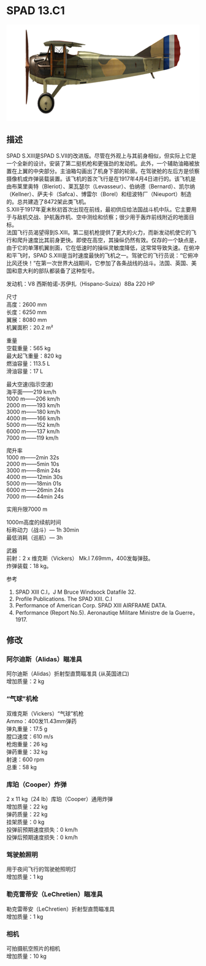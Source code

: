 # SPAD 13.C1  
  
![spad13](../images/spad13.png)  
  
## 描述  
  
SPAD S.XIII是SPAD S.VII的改进版。尽管在外观上与其前身相似，但实际上它是一个全新的设计。安装了第二挺机枪和更强劲的发动机。此外，一个辅助油箱被放置在上翼的中央部分。主油箱勾画出了机身下部的轮廓。在驾驶舱的左后方是侦察摄像机或炸弹装载装置。该飞机的首次飞行是在1917年4月4日进行的。该飞机是由布莱里奥特（Bleriot）、莱瓦瑟尔（Levasseur）、伯纳德（Bernard）、凯尔纳（Kellner）、萨夫卡（Safca）、博雷尔（Borel）和纽波特厂（Nieuport）制造的。总共建造了8472架此类飞机。  
S.XIII于1917年夏末秋初首次出现在前线，最初供应给法国战斗机中队。它主要用于与敌机交战、护航轰炸机、空中测绘和侦察；很少用于轰炸前线附近的地面目标。  
法国飞行员渴望得到S.XIII。第二挺机枪提供了更大的火力，而新发动机使它的飞行和爬升速度比其前身更快。即使在高空，其操纵仍然有效。仅存的一个缺点是，由于它的单薄机翼剖面，它在低速时的操纵灵敏度降低，这常常导致失速。在俯冲和平飞时，SPAD S.XIII是当时速度最快的飞机之一。驾驶它的飞行员说：“它俯冲比风还快！“在第一次世界大战期间，它参加了各条战线的战斗。法国、英国、美国和意大利的部队都装备了这种型号。  
  
  
发动机：V8 西斯帕诺-苏伊扎（Hispano-Suiza）8Ba 220 HP  
  
尺寸  
高度：2600 mm  
长度：6250 mm  
翼展：8080 mm  
机翼面积：20.2 m²  
  
重量  
空载重量：565 kg  
最大起飞重量：820 kg  
燃油容量：113.5 L  
滑油容量：17 L  
  
最大空速(指示空速)  
海平面——219 km/h  
1000 m——206 km/h  
2000 m——193 km/h  
3000 m——180 km/h  
4000 m——166 km/h  
5000 m——152 km/h  
6000 m——137 km/h  
7000 m——119 km/h  
  
爬升率  
1000 m——2min 32s  
2000 m——5min 10s  
3000 m——8min 24s  
4000 m——12min 30s  
5000 m——18min 01s  
6000 m——26min 24s  
7000 m——44min 24s  
  
实用升限7000 m  
  
1000m高度的续航时间  
标称动力（战斗）— 1h 30min  
最低消耗（巡航）— 3h  
  
武器  
前射：2 х 维克斯（Vickers） Mk.I 7.69mm，400发每弹鼓。  
炸弹装载：18 kg。  
  
参考  
1) SPAD XIII C.I，J M Bruce Windsock Datafile 32.  
2) Profile Publications. The SPAD XIII. C.I  
3) Performance of American Corp. SPAD XIII AIRFRAME DATA.  
4) Performance (Report No.5). Aeronautiqe Militare Ministre de la Guerre，1917.  
  
## 修改  
  
  
### 阿尔迪斯（Alidas）瞄准具  
  
阿尔迪斯（Alidas）折射型直筒瞄准具 (从英国进口)  
增加质量：2 kg  
  
  
### “气球”机枪  
  
双维克斯（Vickers）“气球”机枪  
Ammo：400发11.43mm弹药  
弹丸重量：17.5 g  
膛口速度：610 m/s  
枪炮重量：26 kg  
弹药重量：32 kg  
射速：600 rpm  
总重：58 kg  
  
  
### 库珀（Cooper）炸弹  
  
2 x 11 kg（24 lb）库珀（Cooper）通用炸弹  
增加质量：22 kg  
弹药质量：22 kg  
挂架质量：0 kg  
投弹前预期速度损失：0 km/h  
投弹后预期速度损失：0 km/h  
  
### 驾驶舱照明  
  
用于夜间飞行的驾驶舱照明灯  
增加质量：1 kg  
  
  
### 勒克雷蒂安（LeChretien）瞄准具  
  
勒克雷蒂安（LeChretien）折射型直筒瞄准具  
增加质量：1 kg  
  
  
### 相机  
  
可拍摄航空照片的相机  
增加质量：10 kg  
